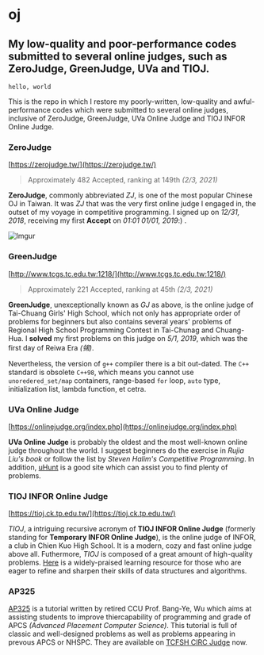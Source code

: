 # oj
## My low-quality and poor-performance codes submitted to several online judges, such as ZeroJudge, GreenJudge, UVa and TIOJ.

`hello, world`

This is the repo in which I restore my poorly-written, low-quality and awful-performance codes which were submitted to several online judges, inclusive of ZeroJudge, GreenJudge, UVa Online Judge and TIOJ INFOR Online Judge.

### ZeroJudge

[https://zerojudge.tw/](https://zerojudge.tw/)

> Approximately 482 Accepted, ranking at 149th _(2/3, 2021)_

**ZeroJudge**, commonly abbreviated _ZJ_, is one of the most popular Chinese OJ in Taiwan. It was _ZJ_ that was the very first online judge I engaged in, the outset of my voyage in competitive programming. I signed up on _12/31, 2018_, receiving my first **Accept** on _01:01 01/01, 2019_:) .

![Imgur](https://i.imgur.com/Typvs0O.png)

### GreenJudge

[http://www.tcgs.tc.edu.tw:1218/](http://www.tcgs.tc.edu.tw:1218/)

> Approximately 221 Accepted, ranking at 45th _(2/3, 2021)_

**GreenJudge**, unexceptionally known as _GJ_ as above, is the online judge of Tai-Chuang Girls' High School, which not only has appropriate order of problems for beginners but also contains several years' problems of Regional High School Programming Contest in Tai-Chunag and Chuang-Hua. I **solved** my first problems on this judge on _5/1, 2019_, which was the first day of Reiwa Era _(㋿)_.

Nevertheless, the version of `g++` compiler there is a bit out-dated. The `C++` standard is obsolete `C++98`, which means you cannot use `unoredered_set/map` containers, range-based `for` loop, `auto` type, initialization list, lambda function, et cetra.

### UVa Online Judge

[https://onlinejudge.org/index.php](https://onlinejudge.org/index.php)

**UVa Online Judge** is probably the oldest and the most well-known online judge throughout the world. I suggest beginners do the exercise in _Rujia Liu's book_ or follow the list by _Steven Halim's Competitive Programming_. In addition, [uHunt](https://uhunt.onlinejudge.org/) is a good site which can assist you to find plenty of problems.

### TIOJ INFOR Online Judge

[https://tioj.ck.tp.edu.tw/](https://tioj.ck.tp.edu.tw/)

_TIOJ_, a intriguing recursive acronym of **TIOJ INFOR Online Judge** (formerly standing for **Temporary INFOR Online Judge**), is the online judge of INFOR, a club in Chien Kuo High School. It is a modern, cozy and fast online judge above all. Futhermore, _TIOJ_ is composed of a great amount of high-quality problems. [Here](https://tioj.ck.tp.edu.tw/articles/5) is a widely-praised learning resource for those who are eager to refine and sharpen their skills of data structures and algorithms.

### AP325

[AP325](https://drive.google.com/drive/folders/10hZCMHH0YgsfguVZCHU7EYiG8qJE5f-m) is a tutorial written by retired CCU Prof. Bang-Ye, Wu which aims at assisting students to improve thiercapability of programming and grade of APCS _(Advanced Placement Computer Science)_. This tutorial is full of classic and well-designed problems as well as problems appearing in prevous APCS or NHSPC. They are available on [TCFSH CIRC Judge](https://judge.tcirc.tw/Problems?tag=AP325) now.
